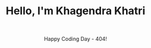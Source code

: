 <div align="center">
  <h1>Hello, I'm Khagendra Khatri</h1><br>
 <!-- <p>"Brick walls are there for a reason. The brick walls are not there to keep us out. The brick walls are there to show how badly we want something. Because the brick walls are there to stop the people who don't want something badly enough." - Randy Pausch</p>
-->
  <p> Happy Coding Day - 404! </p>
  <p>  </p>
</div>
<!-- -->

<div align="center">
 <!-- <img src="https://github-readme-stats.vercel.app/api?username=khagendra01&show_icons=true&locale=en" alt="khagendra01" /> -->
<!--  <img src="https://github-readme-streak-stats.herokuapp.com/?user=khagendra01" alt="khagendra01" /> -->
</div>
